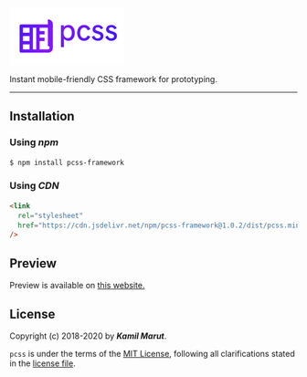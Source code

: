 <img src="./docs/pcss-logo.png" width="200">

Instant mobile-friendly CSS framework for prototyping.

---

## Installation

### Using _npm_

```bash
$ npm install pcss-framework
```

### Using _CDN_

```html
<link
  rel="stylesheet"
  href="https://cdn.jsdelivr.net/npm/pcss-framework@1.0.2/dist/pcss.min.css"
/>
```

## Preview

Preview is available on [this website.](https://exler.github.io/pcss)

## License

Copyright (c) 2018-2020 by **_Kamil Marut_**.

`pcss` is under the terms of the [MIT License](https://www.tldrlegal.com/l/mit), following all clarifications stated in the [license file](LICENSE).
